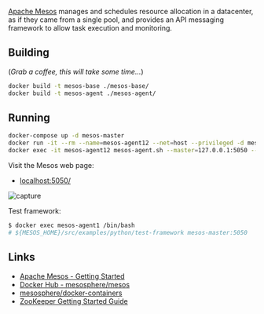 
[Apache Mesos](http://mesos.apache.org/) manages and schedules resource allocation in a datacenter, as if they came from a single pool, and provides an API messaging framework to allow task execution and monitoring. 

## Building

(_Grab a coffee, this will take some time..._)
```bash
docker build -t mesos-base ./mesos-base/
docker build -t mesos-agent ./mesos-agent/
```

## Running

```bash
docker-compose up -d mesos-master
docker run -it --rm --name=mesos-agent12 --net=host --privileged -d mesos-agent
docker exec -it mesos-agent12 mesos-agent.sh --master=127.0.0.1:5050 --work_dir=/var/lib/mesos --no-systemd_enable_support 
```

Visit the Mesos web page:
* [localhost:5050/](http://localhost:5050/)

![capture](https://user-images.githubusercontent.com/4110571/29088152-e2a8f5d6-7c3d-11e7-8df7-fd8344a083b9.PNG)

Test framework:
```bash
$ docker exec mesos-agent1 /bin/bash
# ${MESOS_HOME}/src/examples/python/test-framework mesos-master:5050
```

## Links

* [Apache Mesos - Getting Started](http://mesos.apache.org/documentation/latest/getting-started/)
* [Docker Hub - mesosphere/mesos](https://hub.docker.com/r/mesosphere/mesos/)
* [mesosphere/docker-containers](https://github.com/mesosphere/docker-containers/tree/master/mesos)
* [ZooKeeper Getting Started Guide](http://zookeeper.apache.org/doc/trunk/zookeeperStarted.html)

